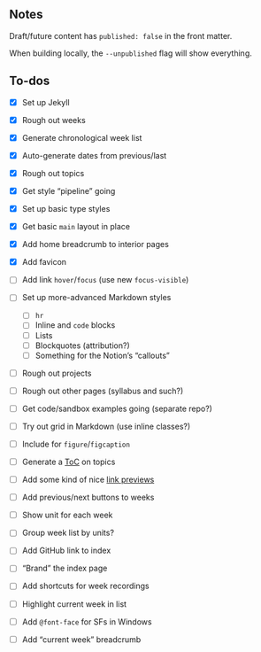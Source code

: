 ## Notes

Draft/future content has `published: false` in the front matter.

When building locally, the `--unpublished` flag will show everything.

## To-dos

- [x] Set up Jekyll
- [x] Rough out weeks
- [x] Generate chronological week list
- [x] Auto-generate dates from previous/last
- [x] Rough out topics
- [x] Get style “pipeline” going
- [x] Set up basic type styles
- [x] Get basic `main` layout in place
- [x] Add home breadcrumb to interior pages
- [x] Add favicon
- [ ] Add link `hover`/`focus` (use new `focus-visible`)
- [ ] Set up more-advanced Markdown styles
  - [ ] `hr`
  - [ ] Inline and `code` blocks
  - [ ] Lists
  - [ ] Blockquotes (attribution?)
  - [ ] Something for the Notion’s “callouts”
- [ ] Rough out projects
- [ ] Rough out other pages (syllabus and such?)
- [ ] Get code/sandbox examples going (separate repo?)
- [ ] Try out grid in Markdown (use inline classes?)
- [ ] Include for `figure`/`figcaption`
- [ ] Generate a [ToC](https://github.com/toshimaru/jekyll-toc) on topics
- [ ] Add some kind of nice [link previews](https://github.com/ysk24ok/jekyll-linkpreview)
- [ ] Add previous/next buttons to weeks
- [ ] Show unit for each week
- [ ] Group week list by units?
- [ ] Add GitHub link to index
- [ ] “Brand” the index page
- [ ] Add shortcuts for week recordings
- [ ] Highlight current week in list
- [ ] Add `@font-face` for SFs in Windows
- [ ] Add “current week” breadcrumb


